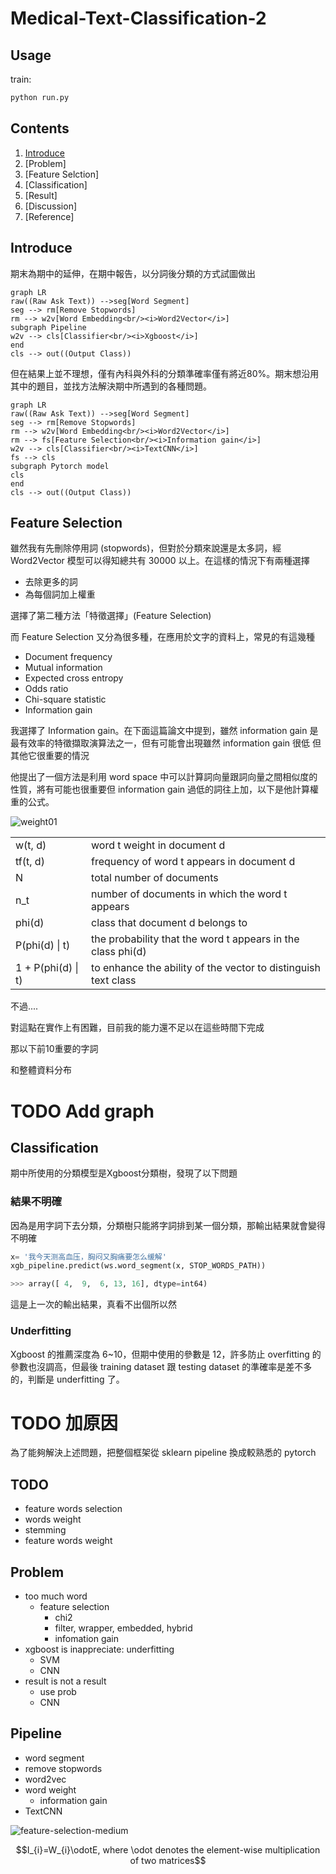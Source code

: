 # Medical-Text-Classification-2

## **Usage**

train:

```bash
python run.py
```

## **Contents**

1. [Introduce](#introduce)
2. [Problem]
3. [Feature Selction]
4. [Classification]
5. [Result]
6. [Discussion]
7. [Reference]

## **Introduce**

期末為期中的延伸，在期中報告，以分詞後分類的方式試圖做出

``` mermaid
graph LR
raw((Raw Ask Text)) -->seg[Word Segment] 
seg --> rm[Remove Stopwords]
rm --> w2v[Word Embedding<br/><i>Word2Vector</i>]
subgraph Pipeline
w2v --> cls[Classifier<br/><i>Xgboost</i>]
end
cls --> out((Output Class))
```

但在結果上並不理想，僅有內科與外科的分類準確率僅有將近80%。期末想沿用其中的題目，並找方法解決期中所遇到的各種問題。

``` mermaid
graph LR
raw((Raw Ask Text)) -->seg[Word Segment] 
seg --> rm[Remove Stopwords]
rm --> w2v[Word Embedding<br/><i>Word2Vector</i>]
rm --> fs[Feature Selection<br/><i>Information gain</i>]
w2v --> cls[Classifier<br/><i>TextCNN</i>]
fs --> cls
subgraph Pytorch model
cls
end
cls --> out((Output Class))
```

## **Feature Selection**

雖然我有先刪除停用詞 (stopwords)，但對於分類來說還是太多詞，經 Word2Vector 模型可以得知總共有 30000 以上。在這樣的情況下有兩種選擇

- 去除更多的詞
- 為每個詞加上權重

選擇了第二種方法「特徵選擇」(Feature Selection)

而 Feature Selection 又分為很多種，在應用於文字的資料上，常見的有這幾種

- Document frequency
- Mutual information
- Expected cross entropy
- Odds ratio
- Chi-square statistic
- Information gain

我選擇了 Information gain。在下面這篇論文中提到，雖然 information gain 是最有效率的特徵擷取演算法之一，但有可能會出現雖然 information gain 很低 但其他它很重要的情況

他提出了一個方法是利用 word space 中可以計算詞向量跟詞向量之間相似度的性質，將有可能也很重要但 information gain 過低的詞往上加，以下是他計算權重的公式。

![weight01](https://cdn.discordapp.com/attachments/747728438814703616/988419415114666054/unknown.png)

|||
---|---
w(t, d)|word t weight in document d
tf(t, d)|frequency of word t appears in document d
N|total number of documents
n_t|number of documents in which the word t appears
phi(d)|class that document d belongs to
P(phi(d) \| t)|the probability that the word t appears in the class phi(d)
1 + P(phi(d) \| t)|to enhance the ability of the vector to distinguish text class

不過....

對這點在實作上有困難，目前我的能力還不足以在這些時間下完成

那以下前10重要的字詞

和整體資料分布

# TODO Add graph

## **Classification**

期中所使用的分類模型是Xgboost分類樹，發現了以下問題

### **結果不明確**

因為是用字詞下去分類，分類樹只能將字詞排到某一個分類，那輸出結果就會變得不明確

```python
x= '我今天测高血压，胸闷又胸痛要怎么缓解'
xgb_pipeline.predict(ws.word_segment(x, STOP_WORDS_PATH))

>>> array([ 4,  9,  6, 13, 16], dtype=int64)
```

這是上一次的輸出結果，真看不出個所以然

### **Underfitting**

Xgboost 的推薦深度為 6~10，但期中使用的參數是 12，許多防止 overfitting 的參數也沒調高，但最後 training dataset 跟 testing dataset 的準確率是差不多的，判斷是 underfitting 了。

# TODO 加原因

為了能夠解決上述問題，把整個框架從 sklearn pipeline 換成較熟悉的 pytorch

## TODO

- feature words selection
- words weight
- stemming
- feature words weight

## Problem

- too much word
  - feature selection
    - chi2
    - filter, wrapper, embedded, hybrid
    - infomation gain
- xgboost is inappreciate: underfitting
  - SVM
  - CNN
- result is not a result
  - use prob
  - CNN

## Pipeline

- word segment
- remove stopwords
- word2vec
- word weight
  - information gain
- TextCNN

![feature-selection-medium](https://towardsdatascience.com/feature-selection-on-text-classification-1b86879f548e)

```math
I_{i}=W_{i}\odotE, where \odot denotes the element-wise multiplication of two matrices
```

